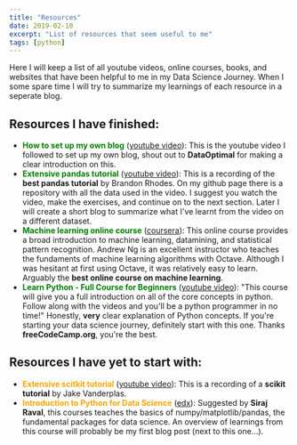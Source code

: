 ```yaml
---
title: "Resources"
date: 2019-02-10
excerpt: "List of resources that seem useful to me"
tags: [python]
---
```

Here I will keep a list of all youtube videos, online courses, books, and websites
that have been helpful to me in my Data Science Journey. When I some spare time
I will try to summarize my learnings of each resource in a seperate blog.

## Resources I have finished:
* <span style="color:green">**How to set up my own blog**</span> ([youtube video](https://www.youtube.com/watch?v=qWrcgHwSG8M&t=72s)):
This is the youtube video I followed to set up my own blog, shout out to **DataOptimal** for
making a clear introduction on this.
* <span style="color:green">**Extensive pandas tutorial**</span> ([youtube video](https://www.youtube.com/watch?v=5JnMutdy6Fw)):
This is a recording of the **best pandas tutorial** by Brandon Rhodes. On my github page
there is a repository with all the data used in the video. I suggest you watch the video,
make the exercises, and continue on to the next section. Later I will create a short blog
to summarize what I've learnt from the video on a different dataset.
* <span style="color:green">**Machine learning online course**</span> ([coursera](https://www.coursera.org/learn/machine-learning)):
This online course provides a broad introduction to machine learning, datamining, and
statistical pattern recognition. Andrew Ng is an excellent instructor who teaches the
fundaments of machine learning algorithms with Octave. Although I was hesitant at first
using Octave, it was relatively easy to learn. Arguably the **best online course on machine learning**.
* <span style="color:green">**Learn Python - Full Course for Beginners**</span> ([youtube video](https://www.youtube.com/watch?v=rfscVS0vtbw)):
"This course will give you a full introduction on all of the core concepts in python. Follow along with the videos and you'll be a python programmer in no time!" Honestly, **very** clear explanation of Python concepts.
If you're starting your data science journey, definitely start with this one.
Thanks **freeCodeCamp.org**, you're the best.

## Resources I have yet to start with:
* <span style="color:orange">**Extensive scitkit tutorial**</span> ([youtube video](https://www.youtube.com/watch?v=L7R4HUQ-eQ0)):
This is a recording of a **scikit tutorial** by Jake Vanderplas.
* <span style="color:orange">**Introduction to Python for Data Science**</span> ([edx](https://www.edx.org/course/introduction-python-data-science-3)):
Suggested by **Siraj Raval**, this courses teaches the basics of numpy/matplotlib/pandas,
the fundamental packages for data science. An overview of learnings from this course
will probably be my first blog post (next to this one...).
